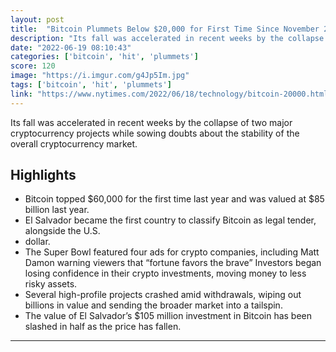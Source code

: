 ```yaml
---
layout: post
title:  "Bitcoin Plummets Below $20,000 for First Time Since November 2020"
description: "Its fall was accelerated in recent weeks by the collapse of two major cryptocurrency projects while sowing doubts about the stability of the overall cryptocurrency market."
date: "2022-06-19 08:10:43"
categories: ['bitcoin', 'hit', 'plummets']
score: 120
image: "https://i.imgur.com/g4Jp5Im.jpg"
tags: ['bitcoin', 'hit', 'plummets']
link: "https://www.nytimes.com/2022/06/18/technology/bitcoin-20000.html?smid=fb-nytimes&amp;smtyp=cur"
---
```


Its fall was accelerated in recent weeks by the collapse of two major cryptocurrency projects while sowing doubts about the stability of the overall cryptocurrency market.

## Highlights

- Bitcoin topped $60,000 for the first time last year and was valued at $85 billion last year.
- El Salvador became the first country to classify Bitcoin as legal tender, alongside the U.S.
- dollar.
- The Super Bowl featured four ads for crypto companies, including Matt Damon warning viewers that “fortune favors the brave” Investors began losing confidence in their crypto investments, moving money to less risky assets.
- Several high-profile projects crashed amid withdrawals, wiping out billions in value and sending the broader market into a tailspin.
- The value of El Salvador’s $105 million investment in Bitcoin has been slashed in half as the price has fallen.

---
